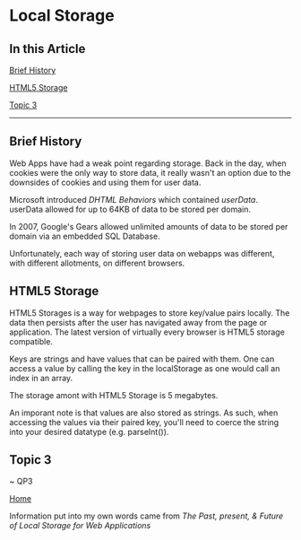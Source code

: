 # Local Storage

## In this Article

[Brief History](#topic1)

[HTML5 Storage](#topic2)

[Topic 3](#topic3)

---

<a name="topic1"></a>

## Brief History

Web Apps have had a weak point regarding storage.  Back in the day, when cookies were the only way to store data, it really wasn't an option due to the downsides of cookies and using them for user data.

Microsoft introduced *DHTML Behaviors* which contained *userData*. userData allowed for up to 64KB of data to be stored per domain.

In 2007, Google's Gears allowed unlimited amounts of data to be stored per domain via an embedded SQL Database.

Unfortunately, each way of storing user data on webapps was different, with different allotments, on different browsers. 

<a name="topic2"></a>

## HTML5 Storage

HTML5 Storages is a way for webpages to store key/value pairs locally. The data then persists after the user has navigated away from the page or application. The latest version of virtually every browser is HTML5 storage compatible.

Keys are strings and have values that can be paired with them. One can access a value by calling the key in the localStorage as one would call an index in an array.

The storage amont with HTML5 Storage is 5 megabytes.

An imporant note is that values are also stored as strings. As such, when accessing the values via their paired key, you'll need to coerce the string into your desired datatype (e.g. parseInt()).
<a name="topic3"></a>

## Topic 3


~ QP3

[Home](../README.md)

Information put into my own words came from *The Past, present, & Future of Local Storage for Web Applications*
